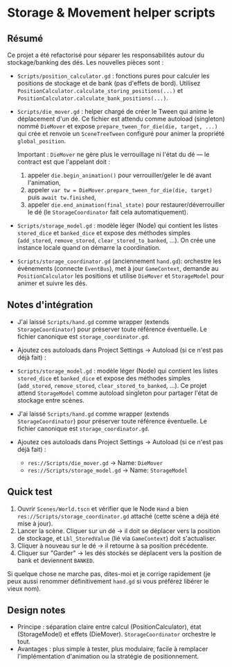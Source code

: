 Storage & Movement helper scripts
=================================

Résumé
------
Ce projet a été refactorisé pour séparer les responsabilités autour du stockage/banking des dés.
Les nouvelles pièces sont :

- `Scripts/position_calculator.gd` : fonctions pures pour calculer les positions de stockage et de bank (pas d'effets de bord). Utilisez `PositionCalculator.calculate_storing_positions(...)` et `PositionCalculator.calculate_bank_positions(...)`.

- `Scripts/die_mover.gd` : helper chargé de créer le Tween qui anime le déplacement d'un dé. Ce fichier est attendu comme autoload (singleton) nommé `DieMover` et expose `prepare_tween_for_die(die, target, ...)` qui crée et renvoie un `SceneTreeTween` configuré pour animer la propriété `global_position`.

  Important : `DieMover` ne gère plus le verrouillage ni l'état du dé — le contract est que l'appelant doit :
  1. appeler `die.begin_animation()` pour verrouiller/geler le dé avant l'animation,
  2. appeler `var tw = DieMover.prepare_tween_for_die(die, target)` puis `await tw.finished`,
  3. appeler `die.end_animation(final_state)` pour restaurer/déverrouiller le dé (le `StorageCoordinator` fait cela automatiquement).

- `Scripts/storage_model.gd` : modèle léger (Node) qui contient les listes `stored_dice` et `banked_dice` et expose des méthodes simples (`add_stored`, `remove_stored`, `clear_stored_to_banked`, ...). On crée une instance locale quand on démarre la coordination.

- `Scripts/storage_coordinator.gd` (anciennement `hand.gd`): orchestre les événements (connecte `EventBus`), met à jour `GameContext`, demande au `PositionCalculator` les positions et utilise `DieMover` et `StorageModel` pour animer et suivre les dés.

Notes d'intégration
-------------------
- J'ai laissé `Scripts/hand.gd` comme wrapper (extends `StorageCoordinator`) pour préserver toute référence éventuelle. Le fichier canonique est `storage_coordinator.gd`.
- Ajoutez ces autoloads dans Project Settings -> Autoload (si ce n'est pas déjà fait) :
 - `Scripts/storage_model.gd` : modèle léger (Node) qui contient les listes `stored_dice` et `banked_dice` et expose des méthodes simples (`add_stored`, `remove_stored`, `clear_stored_to_banked`, ...). Ce projet attend `StorageModel` comme autoload singleton pour partager l'état de stockage entre scènes.

- J'ai laissé `Scripts/hand.gd` comme wrapper (extends `StorageCoordinator`) pour préserver toute référence éventuelle. Le fichier canonique est `storage_coordinator.gd`.
- Ajoutez ces autoloads dans Project Settings -> Autoload (si ce n'est pas déjà fait) :
  - `res://Scripts/die_mover.gd` -> Name: `DieMover`
  - `res://Scripts/storage_model.gd` -> Name: `StorageModel`

Quick test
----------
1. Ouvrir `Scenes/World.tscn` et vérifier que le Node `Hand` a bien `res://Scripts/storage_coordinator.gd` attaché (cette scène a déjà été mise à jour).
2. Lancer la scène. Cliquer sur un dé -> il doit se déplacer vers la position de stockage, et `Lbl_StoredValue` (lié via `GameContext`) doit s'actualiser.
3. Cliquer à nouveau sur le dé -> il retourne à sa position précédente.
4. Cliquer sur "Garder" -> les dés stockés se déplacent vers la position de bank et deviennent `BANKED`.

Si quelque chose ne marche pas, dites-moi et je corrige rapidement (je peux aussi renommer définitivement `hand.gd` si vous préférez libérer le vieux nom).

Design notes
------------
- Principe : séparation claire entre calcul (PositionCalculator), état (StorageModel) et effets (DieMover). `StorageCoordinator` orchestre le tout.
- Avantages : plus simple à tester, plus modulaire, facile à remplacer l'implémentation d'animation ou la stratégie de positionnement.
